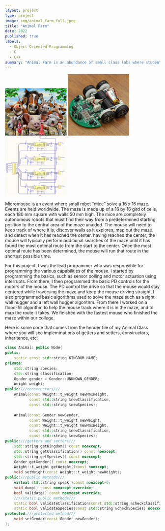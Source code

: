 ```yaml
---
layout: project
type: project
image: img/animal_farm_full.jpeg
title: "Animal Farm"
date: 2022
published: true
labels:
  - Object Oriented Programming
  - C
  - C++
summary: "Animal Farm is an abundance of small class labs where students were tasked with created a database. Each lab implemented a new feature that taught a different aspect of object-oriented programming."
---
```


<div class="text-center p-4">
  <img width="200px" src="../img/animal_farm_full.jpeg" class="img-thumbnail" >
  <img width="200px" src="../img/micromouse/micromouse-robot-2.jpg" class="img-thumbnail" >
  <img width="200px" src="../img/micromouse/micromouse-circuit.png" class="img-thumbnail" >
</div>

Micromouse is an event where small robot “mice” solve a 16 x 16 maze.  Events are held worldwide.  The maze is made up of a 16 by 16 gird of cells, each 180 mm square with walls 50 mm high.  The mice are completely autonomous robots that must find their way from a predetermined starting position to the central area of the maze unaided.  The mouse will need to keep track of where it is, discover walls as it explores, map out the maze and detect when it has reached the center.  having reached the center, the mouse will typically perform additional searches of the maze until it has found the most optimal route from the start to the center.  Once the most optimal route has been determined, the mouse will run that route in the shortest possible time.

For this project, I was the lead programmer who was responsible for programming the various capabilities of the mouse.  I started by programming the basics, such as sensor polling and motor actuation using interrupts.  From there, I then programmed the basic PD controls for the motors of the mouse.  The PD control the drive so that the mouse would stay centered while traversing the maze and keep the mouse driving straight.  I also programmed basic algorithms used to solve the maze such as a right wall hugger and a left wall hugger algorithm.  From there I worked on a flood-fill algorithm to help the mouse track where it is in the maze, and to map the route it takes.  We finished with the fastest mouse who finished the maze within our college.

Here is some code that comes from the header file of my Animal Class where you will see implemtnations of  getters and setters, constructors, inheritence, etc:

```cpp
class Animal: public Node{
public:
    static const std::string KINGDOM_NAME;
private:
    std::string species;
    std::string classification;
    Gender gender = Gender::UNKNOWN_GENDER;
    Weight weight;
public:///constructors///
    Animal(const Weight::t_weight newMaxWeight,
           const std::string &newClassification,
           const std::string &newSpecies);

    Animal(const Gender newGender,
           const Weight::t_weight newWeight,
           const Weight::t_weight newMaxWeight,
           const std::string &newClassification,
           const std::string &newSpecies);
public:///getters and setters///
    std::string getKingdom() const noexcept;
    std::string getClassification() const noexcept;
    std::string getSpecies() const noexcept;
    Gender getGender() const noexcept;
    Weight::t_weight getWeight()const noexcept;
    void setWeight(const Weight::t_weight newWeight);
public:///public methods///
    virtual std::string speak()const noexcept=0;
    void dump() const noexcept override;
    bool validate() const noexcept override;
    ////static public methods///
    static bool validateClassification(const std::string &checkClassification) noexcept;
    static bool validateSpecies(const std::string &checkSpecies) noexcept;
protected:///protected method///
    void setGender(const Gender newGender);
};
```
